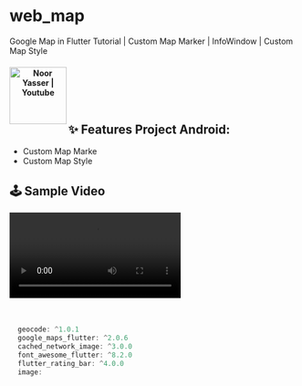 # web_map
Google Map in Flutter Tutorial | Custom Map Marker | InfoWindow | Custom Map Style



<h4 align="center">
<a align="center" href="https://www.youtube.com/watch?v=5s7z-vIqnqE&list=PLIf5OoJZjgrBsmqnEcXHKnWvEe4_0j16C&index=5&ab_channel=NoorEl-Nahhal" rel="nofollow">
  <img align="left" alt="Noor Yasser | Youtube " width="100px" src="https://user-images.githubusercontent.com/41232970/102919173-0e8cfe80-4491-11eb-9706-cdebd4f610ff.png" style="max-width:300%; max-height:150%;"> </a>
</h4>
<br/><br/><br/><br/>


## ✨ Features Project Android:
* Custom Map Marke
* Custom Map Style

## 🕹 Sample Video
<video src="https://user-images.githubusercontent.com/41232970/126894454-e2f885e3-d080-40bb-8b4b-e1c7e9268c19.mp4"></video>
</br> </br> </br>
```groovy
  geocode: ^1.0.1
  google_maps_flutter: ^2.0.6
  cached_network_image: ^3.0.0
  font_awesome_flutter: ^8.2.0
  flutter_rating_bar: ^4.0.0
  image:
```
